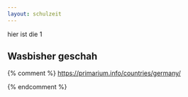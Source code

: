 ```yaml
---
layout: schulzeit
---
```


hier ist die 1

## Wasbisher geschah

{% comment %}
https://primarium.info/countries/germany/


{% endcomment %}